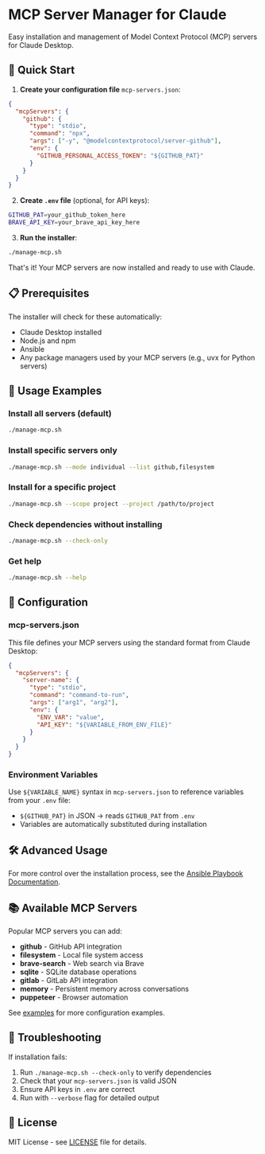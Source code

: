 # MCP Server Manager for Claude

Easy installation and management of Model Context Protocol (MCP) servers for Claude Desktop.

## 🚀 Quick Start

1. **Create your configuration file** `mcp-servers.json`:
```json
{
  "mcpServers": {
    "github": {
      "type": "stdio",
      "command": "npx",
      "args": ["-y", "@modelcontextprotocol/server-github"],
      "env": {
        "GITHUB_PERSONAL_ACCESS_TOKEN": "${GITHUB_PAT}"
      }
    }
  }
}
```

2. **Create `.env` file** (optional, for API keys):
```bash
GITHUB_PAT=your_github_token_here
BRAVE_API_KEY=your_brave_api_key_here
```

3. **Run the installer**:
```bash
./manage-mcp.sh
```

That's it! Your MCP servers are now installed and ready to use with Claude.

## 📋 Prerequisites

The installer will check for these automatically:
- Claude Desktop installed
- Node.js and npm
- Ansible
- Any package managers used by your MCP servers (e.g., uvx for Python servers)

## 🎯 Usage Examples

### Install all servers (default)
```bash
./manage-mcp.sh
```

### Install specific servers only
```bash
./manage-mcp.sh --mode individual --list github,filesystem
```

### Install for a specific project
```bash
./manage-mcp.sh --scope project --project /path/to/project
```

### Check dependencies without installing
```bash
./manage-mcp.sh --check-only
```

### Get help
```bash
./manage-mcp.sh --help
```

## 📁 Configuration

### mcp-servers.json

This file defines your MCP servers using the standard format from Claude Desktop:

```json
{
  "mcpServers": {
    "server-name": {
      "type": "stdio",
      "command": "command-to-run",
      "args": ["arg1", "arg2"],
      "env": {
        "ENV_VAR": "value",
        "API_KEY": "${VARIABLE_FROM_ENV_FILE}"
      }
    }
  }
}
```

### Environment Variables

Use `${VARIABLE_NAME}` syntax in `mcp-servers.json` to reference variables from your `.env` file:
- `${GITHUB_PAT}` in JSON → reads `GITHUB_PAT` from `.env`
- Variables are automatically substituted during installation

## 🛠️ Advanced Usage

For more control over the installation process, see the [Ansible Playbook Documentation](ansible-mcp-manager/README.md).

## 📚 Available MCP Servers

Popular MCP servers you can add:
- **github** - GitHub API integration
- **filesystem** - Local file system access  
- **brave-search** - Web search via Brave
- **sqlite** - SQLite database operations
- **gitlab** - GitLab API integration
- **memory** - Persistent memory across conversations
- **puppeteer** - Browser automation

See [examples](ansible-mcp-manager/examples/) for more configuration examples.

## 🔧 Troubleshooting

If installation fails:
1. Run `./manage-mcp.sh --check-only` to verify dependencies
2. Check that your `mcp-servers.json` is valid JSON
3. Ensure API keys in `.env` are correct
4. Run with `--verbose` flag for detailed output

## 📄 License

MIT License - see [LICENSE](ansible-mcp-manager/LICENSE) file for details.